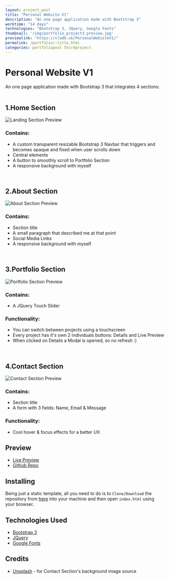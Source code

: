 ```yaml
---
layout: project_post
title: "Personal Website V1"
description: "An one page application made with Bootstrap 3"
worktime: "14 days"
technologies: "Bootstrap 3, JQuery, Google Fonts"
thumbnail: '/img/portfolio_project3_preview.jpg'
previewlink: "https://vladb.uk/PersonalWebsiteV1/"
permalink: /portfolio/:title.html
categories: portfoliopost thirdproject
---
```

# Personal Website V1
An one page application made with Bootstrap 3 that integrates 4 sections:
<br><br>
## 1.Home Section
![Landing Section Preview](../img/proj_previews/proj3/landing.jpg)
### Contains:
* A custom transparent resizable Bootstrap 3 Navbar that triggers and becomes opaque and fixed when user scrolls down
* Central elements
* A button to smoothly scroll to Portfolio Section
* A responsive background with myself  

<br>

## 2.About Section
![About Section Preview](../img/proj_previews/proj3/about.jpg)
### Contains:
* Section title
* A small paragraph that described me at that point
* Social Media Links
* A responsive background with myself

<br>

## 3.Portfolio Section
![Portfolio Section Preview](../img/proj_previews/proj3/portfolio.jpg)
### Contains:
* A JQuery Touch Slider
### Functionality:
* You can switch between projects using a touchscreen
* Every project has it's own 2 individuals buttons: Details and Live Preview
* When clicked on Details a Modal is opened, so no refresh :)

<br>

## 4.Contact Section
![Contact Section Preview](../img/proj_previews/proj3/contact.jpg)
### Contains:
* Section title
* A form with 3 fields: Name, Email & Message
### Functionality:
* Cool hover & focus effects for a better UX

## Preview
* [Live Preview](https://vladb.uk/PersonalWebsiteV1)
* [Github Repo](https://github.com/vladbbr/PersonalWebsiteV1)

## Installing
Being just a static template, all you need to do is to `Clone/Download` the repository
from [here](https://github.com/vladbbr/PersonalWebsiteV1) into your machine and then open `index.html` using your browser.

## Technologies Used
* [Bootstrap 3](https://getbootstrap.com/docs/3.3/)
* [JQuery](https://jquery.com/)
* [Google Fonts](https://fonts.google.com/)

## Credits
* [Unsplash](https://unsplash.com/) - for Contact Section's background image source
